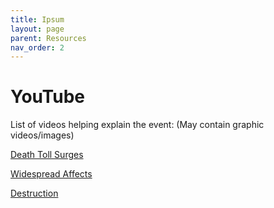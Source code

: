 ```yaml
---
title: Ipsum
layout: page
parent: Resources
nav_order: 2
---
```


# YouTube

List of videos helping explain the event:
(May contain graphic videos/images)

[Death Toll Surges]((https://www.youtube.com/watch?v=zKGmCy_OUgI))

[Widespread Affects]((https://www.youtube.com/watch?v=3EKpuVedMO0))

[Destruction]((https://www.youtube.com/watch?v=JYm-GatZwxA))
